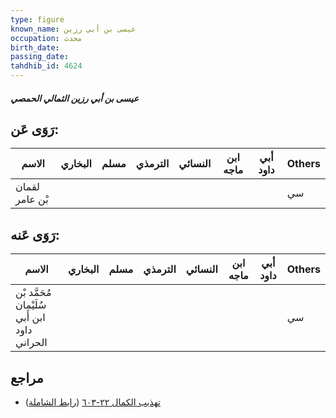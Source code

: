 ```yaml
---
type: figure
known_name: عيسى بن أبي رزين
occupation: محدث
birth_date:
passing_date:
tahdhib_id: 4624
---
```

##### عيسى بن أبي رزين الثمالي الحمصي

## رَوَى عَن:
| الاسم          | البخاري | مسلم | الترمذي | النسائي | ابن ماجه | أبي داود | Others |
| -------------- | ------- | ---- | ------- | ------- | -------- | -------- | ------ |
| لقمان بْن عامر |         |      |         |         |          |          | سي     |
## رَوَى عَنه:
| الاسم                                        | البخاري | مسلم | الترمذي | النسائي | ابن ماجه | أبي داود | Others |
| -------------------------------------------- | ------- | ---- | ------- | ------- | -------- | -------- | ------ |
| مُحَمَّد بْن سُلَيْمان ابن أَبي داود الحراني |         |      |         |         |          |          | سي     |
## مراجع
- [تهذيب الكمال ٢٢-٦٠٣](obsidian://open?vault=Tahdhib-al-Kamal&file=Figures/٤٦٢٤-عيسى%20بن%20أبي%20رزين%20الثمالي%20الحمصي) ([رابط الشاملة](https://shamela.ws/book/3722/11856))